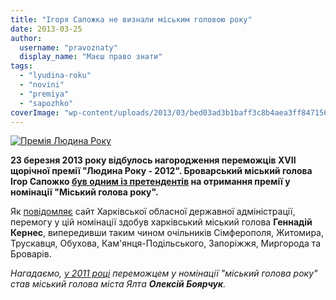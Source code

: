 ```yaml
---
title: "Ігоря Сапожка не визнали міським головою року"
date: 2013-03-25
author: 
  username: "pravoznaty"
  display_name: "Маєш право знати"
tags: 
  - "lyudina-roku"
  - "novini"
  - "premiya"
  - "sapozhko"
coverImage: "wp-content/uploads/2013/03/bed03ad3b1baff3c8b4aea3ff84715601b4db8e2.jpg"
---
```


[![Премія Людина Року](https://mpz.brovary.org/wp-content/uploads/2013/03/bed03ad3b1baff3c8b4aea3ff84715601b4db8e2.jpg)](https://mpz.brovary.org/wp-content/uploads/2013/03/bed03ad3b1baff3c8b4aea3ff84715601b4db8e2.jpg)

**23 березня 2013 року відбулось нагородження переможців XVII щорічної премії "Людина Року - 2012". Броварський міський голова Ігор Сапожко [був одним із претендентів](https://mpz.brovary.org/igorya-sapozhka-nominovano-na-zvannya-miskiy-golova-roku-2012/) на отримання премії у номінації "Міський голова року".**

Як [повідомляє](http://kharkivoda.gov.ua/uk/news/view/id/16825) сайт Харківської обласної державної адміністрації, перемогу у цій номінації здобув харківський міський голова **Геннадій Кернес**, випередивши таким чином очільників Сімферополя, Житомира, Трускавця, Обухова, Кам'янця-Подільського, Запоріжжя, Миргорода та Броварів.

_Нагадаємо, [у 2011 році](http://ludinaroku.com.ua/archive/volodari/2011) переможцем у номінації "міський голова року" став міський голова міста Ялта **Олексій Боярчук**._
